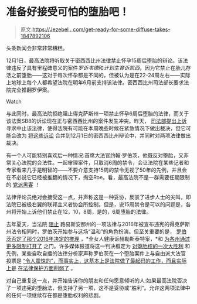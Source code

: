 # 准备好接受可怕的堕胎吧！

> 原文:[https://Jezebel . com/get-ready-for-some-diffuse-takes-1847892106](https://jezebel.com/get-ready-for-some-terrible-abortion-takes-1847892106)

头条新闻会非常非常糟糕。

12月1日，最高法院将听取关于密西西比州法律禁止怀孕15周后堕胎的辩论。该法律违反了具有里程碑意义的案件*罗诉韦德*和*计划生育诉凯西*，因为它禁止在胎儿存活之前堕胎——这对于每次怀孕都是不同的，但被认为是在22-24周左右——实际上地球上每个人都希望法院在明年6月前支持该法律。密西西比州司法部长要求法院完全推翻罗伊案。

Watch

与此同时，最高法院拒绝阻止得克萨斯州一项禁止怀孕6周后堕胎的法律，而关于该法案SB8的诉讼现在正与密西西比州的案件发生冲突。昨天， [司法部提出上诉](https://www.nytimes.com/2021/10/18/us/politics/texas-abortion-law-supreme-court.html) 寻求中止该法律，使得法院有可能在本周晚些时候在紧急情况下做出裁决，但它可能会改为 [将这些诉讼](https://twitter.com/steve_vladeck/status/1450206505840660483) 合并到12月1日的密西西比州辩论中，并同时对两项法律做出裁决。

有一个人可能特别喜欢后一种情况:首席大法官约翰·罗伯茨，他既反对堕胎，又非常关心法院的合法性。一起审理案件，只取消6周的禁令，会让法院在某些记者和专家看来几乎是明智的——不要介意支持15周的禁令无视了50年的先例，并且会在不必说它已经被推翻的情况下，掏空Roe。看，最高法院不是一群需要任期限制的 [党派黑客](https://www.washingtonpost.com/opinions/2021/09/13/amy-coney-barrett-wants-us-believe-supreme-court-isnt-partisan-good-luck-with-that/) ！

法律评论员绝对会接受这一点，并声称这是一种妥协，反驳了进步人士的尖叫，即法院已被极右翼的联邦主义者协会所控制。但是，说15周禁令是可以的问题是，各州将开始上诉他们禁止在12，10，8周，是的，6周堕胎的法律。

去年夏天，当法院 [阻止](https://jezebel.com/supreme-court-strikes-down-restrictive-louisiana-aborti-1844203559) 路易斯安那州的一项法律与2016年被宣布违宪的得克萨斯州法令相同时，罗伯茨开始参与这场“温和”的角色扮演。但至关重要的是， [罗伯茨否定了那个2016年决定的推理](https://slate.com/news-and-politics/2020/06/john-roberts-abortion-june-medical.html) ，*全女人健康诉赫勒斯泰特案，*和 [为各州通过更多限制打开了](https://rewirenewsgroup.com/ablc/2020/10/20/chief-justice-john-roberts-abortion-time-bomb-goes-off-in-kentucky/) 之门。许多媒体报道将这一判决框定为 [对堕胎权的一次大胜利](https://www.theguardian.com/world/2020/jun/29/abortion-ruling-supreme-court-strikes-down-louisiana-law) 和先例，某些自吹自擂的法律分析家声称罗伯茨在一个堕胎案件上与自由派大法官 投票是 [“令人震惊的”，而事实上，这基本上是法院做了最起码的工作，而且实际上是](https://slate.com/news-and-politics/2020/07/john-roberts-june-medical-abortion-moving-left.html) [在法律保护方面削弱了](https://www.washingtonpost.com/opinions/2020/06/29/problem-with-relying-precedent-protect-abortion-rights/) 。

对自己重复这一点，并开始告诉你的朋友和任何愿意倾听的人:如果最高法院否决了一项违宪的堕胎法，但支持了另一项，这不是妥协或“胜利”。允许这两项法律中的任何一项继续存在都是堕胎权利的悲剧。